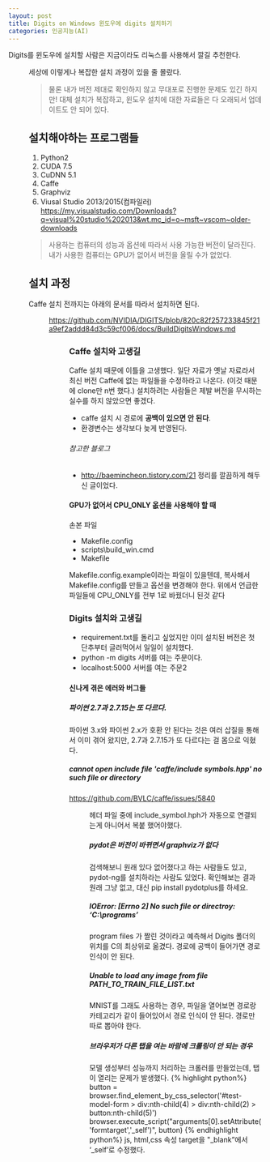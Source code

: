 ```yaml
---
layout: post
title: Digits on Windows 윈도우에 digits 설치하기
categories: 인공지능(AI)
---
```


Digits를 윈도우에 설치할 사람은 지금이라도 리눅스를 사용해서 깔길 추천한다. <dir>
세상에 이렇게나 복잡한 설치 과정이 있을 줄 몰랐다. 
> 물론 내가 버전 제대로 확인하지 않고 무대포로 진행한 문제도 있긴 하지만! 대체 설치가 복잡하고, 윈도우 설치에 대한 자료들은 다 오래되서 업데이트도 안 되어 있다. 

## 설치해야하는 프로그램들 
1. Python2
2. CUDA 7.5
3. CuDNN 5.1
4. Caffe 
5. Graphviz
6. Viusal Studio 2013/2015(컴파일러) https://my.visualstudio.com/Downloads?q=visual%20studio%202013&wt.mc_id=o~msft~vscom~older-downloads

> 사용하는 컴퓨터의 성능과 옵션에 따라서 사용 가능한 버전이 달라진다. 내가 사용한 컴퓨터는 GPU가 없어서 버전을 올릴 수가 없었다. 


## 설치 과정 
Caffe 설치 전까지는 아래의 문서를 따라서 설치하면 된다. <dir>
https://github.com/NVIDIA/DIGITS/blob/820c82f257233845f21a9ef2addd84d3c59cf006/docs/BuildDigitsWindows.md<dir>

### Caffe 설치와 고생길
Caffe 설치 때문에 이틀을 고생했다. 일단 자료가 옛날 자료라서 최신 버전 Caffe에 없는 파일들을 수정하라고 나온다. (이것 때문에 clone만 n번 했다.)
설치하려는 사람들은 제발 버전을 무시하는 실수를 하지 않았으면 좋겠다. 


+ caffe 설치 시 경로에 **공백이 있으면 안 된다**.
+ 환경변수는 생각보다 늦게 반영된다. 

###### 참고한 블로그 
+ http://baemincheon.tistory.com/21
정리를 깔끔하게 해두신 글이었다.

#### GPU가 없어서 CPU_ONLY 옶션을 사용해야 할 때 
손본 파일

+ Makefile.config
+ scripts\build_win.cmd
+ Makefile 

Makefile.config.example이라는 파일이 있을텐데, 복사해서 Makefile.config를 만들고 옵션을 변경해야 한다. 위에서 언급한 파일들에 CPU_ONLY를 전부 1로 바꿨더니 된것 같다

### Digits 설치와 고생길
+ requirement.txt를 돌리고 싶었지만 이미 설치된 버전은 첫 단추부터 글러먹어서 일일이 설치했다. 
+ python -m digits 서버를 여는 주문이다. 
+ localhost:5000 서버를 여는 주문2

#### 신나게 겪은 에러와 버그들 
#####  파이썬 2.7과 2.7.15는 또 다르다.
파이썬 3.x와 파이썬 2.x가 호환 안 된다는 것은 여러 삽질을 통해서 이미 겪어 왔지만, 2.7과 2.7.15가 또 다르다는 걸 몸으로 익혔다. 
##### cannot open include file 'caffe/include symbols.hpp' no such file or directory
https://github.com/BVLC/caffe/issues/5840 <dir>
헤더 파일 중에 include_symbol.hph가 자동으로 연결되는게 아니어서 복붙 했어야했다.
##### pydot은 버전이 바뀌면서 graphviz가 없다
검색해보니 원래 있다 없어졌다고 하는 사람들도 있고, pydot-ng를 설치하라는 사람도 있었다. 
확인해보는 결과 원래 그냥 없고, 대신 pip install pydotplus를 하세요.
##### IOError: [Errno 2] No such file or directroy: ‘C:\programs’
program files 가 짤린 것이라고 예측해서 Digits 폴더의 위치를 C의 최상위로 옮겼다. 
경로에 공백이 들어가면 경로 인식이 안 된다.
##### Unable to load any image from file PATH_TO_TRAIN_FILE_LIST.txt
MNIST를 그래도 사용하는 경우, 파일을 열어보면 경로랑 카테고리가 같이 들어있어서 경로 인식이 안 된다. 경로만 따로 뽑아야 한다. 
##### 브라우저가 다른 탭을 여는 바람에 크롤링이 안 되는 경우
모델 생성부터 성능까지 처리하는 크롤러를 만들었는데, 탭이 열리는 문제가 발생했다. 
{% highlight python%}
button = browser.find_element_by_css_selector('#test-model-form > div:nth-child(4) > div:nth-child(2) > button:nth-child(5)')
browser.execute_script("arguments[0].setAttribute('formtarget','_self')", button)
{% endhighlight python%}
js, html,css 속성 target을 "_blank”에서 ‘_self’로 수정했다. 
